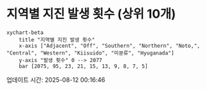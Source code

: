# 지역별 지진 발생 횟수 (상위 10개)

```mermaid
xychart-beta
    title "지역별 지진 발생 횟수"
    x-axis ["Adjacent", "Off", "Southern", "Northern", "Noto,", "Central", "Western", "Kiisuido", "미분류", "Hyuganada"]
    y-axis "발생 횟수" 0 --> 2077
    bar [2075, 95, 23, 21, 15, 13, 9, 8, 7, 5]
```

업데이트 시간: 2025-08-12 00:16:46
